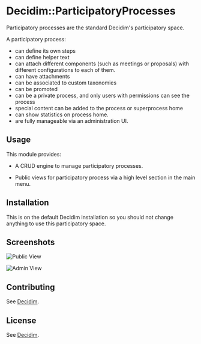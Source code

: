 # Decidim::ParticipatoryProcesses

Participatory processes are the standard Decidim's participatory space.

A participatory process:

* can define its own steps
* can define helper text
* can attach different components (such as meetings or proposals) with different configurations to each of them.
* can have attachments
* can be associated to custom taxonomies
* can be promoted
* can be a private process, and only users with permissions can see the process
* special content can be added to the process or superprocess home
* can show statistics on process home.
* are fully manageable via an administration UI.

## Usage

This module provides:

* A CRUD engine to manage participatory processes.

* Public views for participatory process via a high level section in the main menu.

## Installation

This is on the default Decidim installation so you should not change anything to use this participatory space.

## Screenshots

![Public View](docs/screenshot01.png)

![Admin View](docs/screenshot02.png)

## Contributing

See [Decidim](https://github.com/decidim/decidim).

## License

See [Decidim](https://github.com/decidim/decidim).

